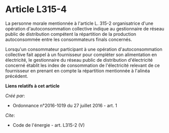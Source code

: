 # Article L315-4

La personne morale mentionnée à l'article L. 315-2 organisatrice d'une opération d'autoconsommation collective indique au
gestionnaire de réseau public de distribution compétent la répartition de la production autoconsommée entre les consommateurs
finals concernés. 

Lorsqu'un consommateur participant à une opération d'autoconsommation collective fait appel à un fournisseur pour compléter
son alimentation en électricité, le gestionnaire du réseau public de distribution d'électricité concerné établit les index de
consommation de l'électricité relevant de ce fournisseur en prenant en compte la répartition mentionnée à l'alinéa précédent.

**Liens relatifs à cet article**

_Créé par_:

  - Ordonnance n°2016-1019 du 27 juillet 2016 - art. 1

_Cite_:

  - Code de l'énergie - art. L315-2 (V)
